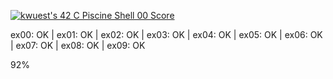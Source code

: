 [![kwuest's 42 C Piscine Shell 00 Score](https://badge42.vercel.app/api/v2/clb55h6z600300fkzy9cemaa4/project/2886498)](https://github.com/JaeSeoKim/badge42)

ex00: OK | ex01: OK | ex02: OK | ex03: OK | ex04: OK | ex05: OK | ex06: OK | ex07: OK | ex08: OK | ex09: OK

92%

